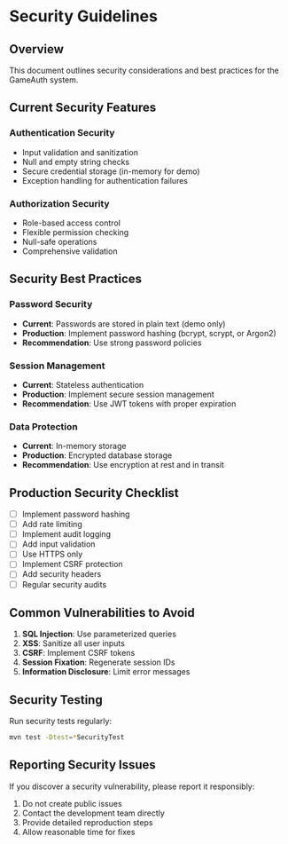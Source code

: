 # Security Guidelines

## Overview

This document outlines security considerations and best practices for the GameAuth system.

## Current Security Features

### Authentication Security
- Input validation and sanitization
- Null and empty string checks
- Secure credential storage (in-memory for demo)
- Exception handling for authentication failures

### Authorization Security
- Role-based access control
- Flexible permission checking
- Null-safe operations
- Comprehensive validation

## Security Best Practices

### Password Security
- **Current**: Passwords are stored in plain text (demo only)
- **Production**: Implement password hashing (bcrypt, scrypt, or Argon2)
- **Recommendation**: Use strong password policies

### Session Management
- **Current**: Stateless authentication
- **Production**: Implement secure session management
- **Recommendation**: Use JWT tokens with proper expiration

### Data Protection
- **Current**: In-memory storage
- **Production**: Encrypted database storage
- **Recommendation**: Use encryption at rest and in transit

## Production Security Checklist

- [ ] Implement password hashing
- [ ] Add rate limiting
- [ ] Implement audit logging
- [ ] Add input validation
- [ ] Use HTTPS only
- [ ] Implement CSRF protection
- [ ] Add security headers
- [ ] Regular security audits

## Common Vulnerabilities to Avoid

1. **SQL Injection**: Use parameterized queries
2. **XSS**: Sanitize all user inputs
3. **CSRF**: Implement CSRF tokens
4. **Session Fixation**: Regenerate session IDs
5. **Information Disclosure**: Limit error messages

## Security Testing

Run security tests regularly:
```bash
mvn test -Dtest=*SecurityTest
```

## Reporting Security Issues

If you discover a security vulnerability, please report it responsibly:
1. Do not create public issues
2. Contact the development team directly
3. Provide detailed reproduction steps
4. Allow reasonable time for fixes
